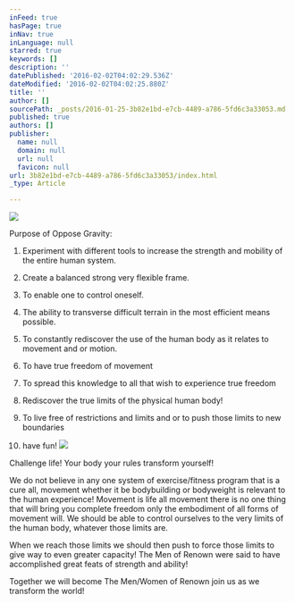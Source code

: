 ```yaml
---
inFeed: true
hasPage: true
inNav: true
inLanguage: null
starred: true
keywords: []
description: ''
datePublished: '2016-02-02T04:02:29.536Z'
dateModified: '2016-02-02T04:02:25.880Z'
title: ''
author: []
sourcePath: _posts/2016-01-25-3b82e1bd-e7cb-4489-a786-5fd6c3a33053.md
published: true
authors: []
publisher:
  name: null
  domain: null
  url: null
  favicon: null
url: 3b82e1bd-e7cb-4489-a786-5fd6c3a33053/index.html
_type: Article

---
```

![](https://the-grid-user-content.s3-us-west-2.amazonaws.com/b151c1c0-a3bb-4e2a-aaa3-74f71d7dcea4.png)

Purpose of Oppose Gravity:

1) Experiment with different tools to increase the strength and mobility of the entire human system.

2) Create a balanced strong very flexible frame.

3) To enable one to control oneself.

4)  The ability to transverse difficult terrain in the most efficient means possible.

5) To constantly rediscover the use of the human body as it relates to movement and or motion.

6) To have true freedom of movement 

7) To spread this knowledge to all that wish to experience true freedom

8) Rediscover the true limits of the physical human body!

9) To live free of restrictions and limits and or to push those limits to new boundaries

10) have fun!
![](https://the-grid-user-content.s3-us-west-2.amazonaws.com/66c63763-9b6c-4da1-9e2d-f86c729e9a55.jpg)

Challenge life! Your body your rules transform yourself!

We do not believe in any one system of exercise/fitness program that is a cure all, movement whether it be bodybuilding or bodyweight is relevant to the human experience! Movement is life all movement there is no one thing that will bring you complete freedom only the embodiment of all forms of movement will. We should be able to control ourselves to the very limits of the human body, whatever those limits are.

When we reach those limits we should then push to force those limits to give way to even greater capacity! The Men of Renown were said to have accomplished great feats of strength and ability!

Together we will become The Men/Women of Renown join us as we transform the world!